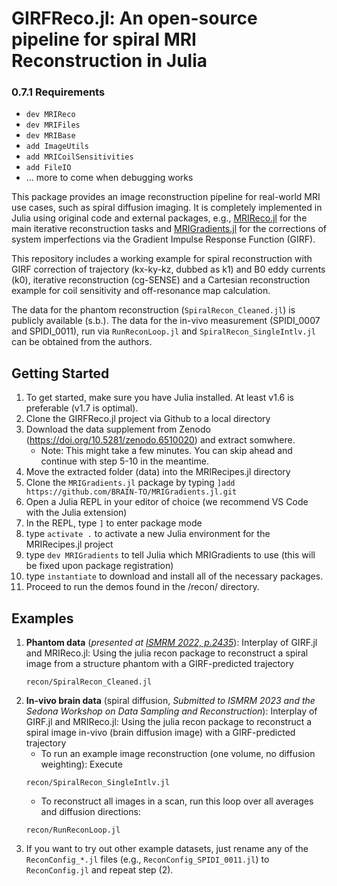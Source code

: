 # GIRFReco.jl: An open-source pipeline for spiral MRI Reconstruction in Julia

### 0.7.1 Requirements
* `dev MRIReco`
* `dev MRIFiles`
* `dev MRIBase`
* `add ImageUtils`
* `add MRICoilSensitivities`
* `add FileIO`
* ... more to come when debugging works 

This package provides an image reconstruction pipeline for real-world MRI use cases, such as spiral diffusion imaging. It is completely implemented in Julia using original code and external packages, e.g., [MRIReco.jl](https://magneticresonanceimaging.github.io/MRIReco.jl/latest/) for the main iterative reconstruction tasks and [MRIGradients.jl](https://github.com/BRAIN-TO/MRIGradients.jl) for the corrections of system imperfections via the Gradient Impulse Response Function (GIRF).

This repository includes a working example for spiral reconstruction with GIRF correction of trajectory (kx-ky-kz, dubbed as k1) and B0 eddy currents (k0), iterative reconstruction (cg-SENSE) and a Cartesian reconstruction example for coil sensitivity and off-resonance map calculation.

The data for the phantom reconstruction (`SpiralRecon_Cleaned.jl`) is publicly available (s.b.). The data for the in-vivo measurement (SPIDI_0007 and SPIDI_0011), run via `RunReconLoop.jl` and `SpiralRecon_SingleIntlv.jl` can be obtained from the authors.

## Getting Started

1. To get started, make sure you have Julia installed. At least v1.6 is preferable (v1.7 is optimal).
2. Clone the GIRFReco.jl project via Github to a local directory
3. Download the data supplement from Zenodo (https://doi.org/10.5281/zenodo.6510020) and extract somwhere. 
   - Note: This might take a few minutes. You can skip ahead and continue with step 5-10 in the meantime.
4. Move the extracted folder (data) into the MRIRecipes.jl directory
5. Clone the `MRIGradients.jl` package by typing `]add https://github.com/BRAIN-TO/MRIGradients.jl.git`
6. Open a Julia REPL in your editor of choice (we recommend VS Code with the Julia extension)
7. In the REPL, type `]` to enter package mode
8. type `activate .` to activate a new Julia environment for the MRIRecipes.jl project
9. type `dev MRIGradients` to tell Julia which MRIGradients to use (this will be fixed upon package registration)
10. type `instantiate` to download and install all of the necessary packages.
11. Proceed to run the demos found in the /recon/ directory.

## Examples
    
1.  **Phantom data** (*presented at [ISMRM 2022, p.2435](https://archive.ismrm.org/2022/2435.html)*): Interplay of GIRF.jl and MRIReco.jl: Using the julia recon package to reconstruct a spiral image from a structure phantom with a GIRF-predicted trajectory 
    ```
    recon/SpiralRecon_Cleaned.jl
    ```   
2.  **In-vivo brain data** (spiral diffusion, *Submitted to ISMRM 2023 and the Sedona Workshop on Data Sampling and Reconstruction*): Interplay of GIRF.jl and MRIReco.jl: Using the julia recon package to reconstruct a spiral image in-vivo (brain diffusion image) with a GIRF-predicted trajectory
    - To run an example image reconstruction (one volume, no diffusion weighting): Execute
    ```
    recon/SpiralRecon_SingleIntlv.jl
    ```
    - To reconstruct all images in a scan, run this loop over all averages and diffusion directions:
    ```
    recon/RunReconLoop.jl
    ```
3.  If you want to try out other example datasets, just rename any of the `ReconConfig_*.jl` files (e.g., `ReconConfig_SPIDI_0011.jl`) to `ReconConfig.jl` and repeat step (2).

